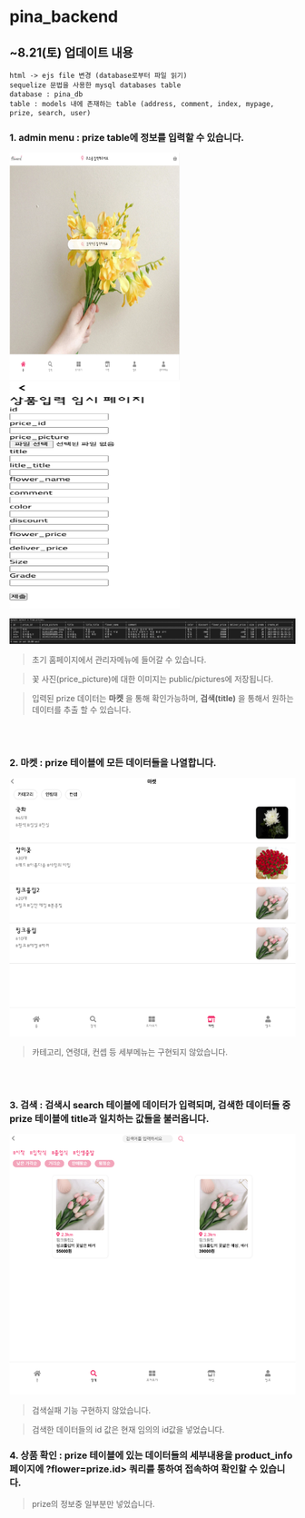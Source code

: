 # pina_backend

## ~8.21(토) 업데이트 내용
    html -> ejs file 변경 (database로부터 파일 읽기)
    sequelize 문법을 사용한 mysql databases table
    database : pina_db
    table : models 내에 존재하는 table (address, comment, index, mypage, prize, search, user)
### 1. __admin menu__ : prize table에 정보를 입력할 수 있습니다.

<img src="./img/admin1.png" width="300px" height="400px"></img>
<img src="./img/admin2.png" width="300px" height="400px"></img>

![Alt text](./img/admin3.png)

> 초기 홈페이지에서 관리자메뉴에 들어갈 수 있습니다.

> 꽃 사진(price_picture)에 대한 이미지는 public/pictures에 저장됩니다.

> 입력된 prize 데이터는 __마켓__ 을 통해 확인가능하며, __검색(title)__ 을 통해서 원하는 데이터를 추출 할 수 있습니다.

<br>
<br>

### 2. __마켓__ : prize 테이블에 모든 데이터들을 나열합니다.

![Alt text](./img/market.png)

> 카테고리, 연령대, 컨셉 등 세부메뉴는 구현되지 않았습니다.

<br>
<br>

### 3. __검색__ : 검색시 search 테이블에 데이터가 입력되며, 검색한 데이터들 중 prize 테이블에 title과 일치하는 값들을 불러옵니다.

![Alt text](./img/pink.png)

> 검색실패 기능 구현하지 않았습니다.

> 검색한 데이터들의 id 값은 현재 임의의 id값을 넣었습니다.

### 4. __상품 확인__ : prize 테이블에 있는 데이터들의 세부내용을 product_info 페이지에 ?flower=prize.id> 쿼리를 통하여 접속하여 확인할 수 있습니다.

> prize의 정보중 일부분만 넣었습니다.
